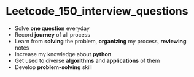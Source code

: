 # Leetcode_150_interview_questions
- Solve **one question** everyday
- Record **journey** of all process
- Learn from **solving** the problem, **organizing** my process, **reviewing** notes
- Increase my knowledge about **python**
- Get used to diverse **algorithms** and **applications** of them
- Develop **problem-solving** skill
